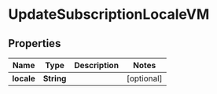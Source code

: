 

# UpdateSubscriptionLocaleVM


## Properties

Name | Type | Description | Notes
------------ | ------------- | ------------- | -------------
**locale** | **String** |  |  [optional]



